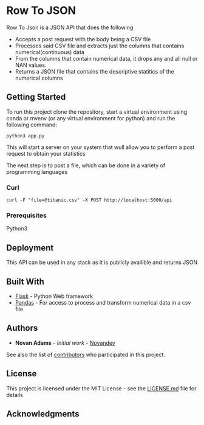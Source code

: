 
# Row To JSON

Row To Json is a JSON API that does the following
- Accepts a post request with the body being a CSV file
- Processes said CSV file and extracts just the columns that contains numerical(continuous) data
- From the columns that contain numerical data, it drops any and all null or NAN values.
- Returns a JSON file that contains the descriptive statitics of the numerical columns

## Getting Started

To run this project clone the repository, start a virtual environment using conda or mvenv (or any virtual environment for python) and run the following command:
```
python3 app.py
```
This will start a server on your system that wull allow you to perform a post request to obtain your statistics

The next step is to post a file, which can be done in a variety of programming languages

### Curl
```
curl -F "file=@titanic.csv" -X POST http://localhost:5000/api
```


### Prerequisites

Python3



## Deployment

This API can be used in any stack as it is publicly availible and returns JSON

## Built With

* [Flask](http://flask.pocoo.org/) - Python Web framework 
* [Pandas](https://pandas.pydata.org/) - For access to process and transform numerical data in a csv file




## Authors

* **Novan Adams** - *Initial work* - [Novandev](https://github.com/Novandev)

See also the list of [contributors](https://github.com/Novandev/RowToJson/contributors) who participated in this project.

## License

This project is licensed under the MIT License - see the [LICENSE.md](LICENSE.md) file for details

## Acknowledgments

